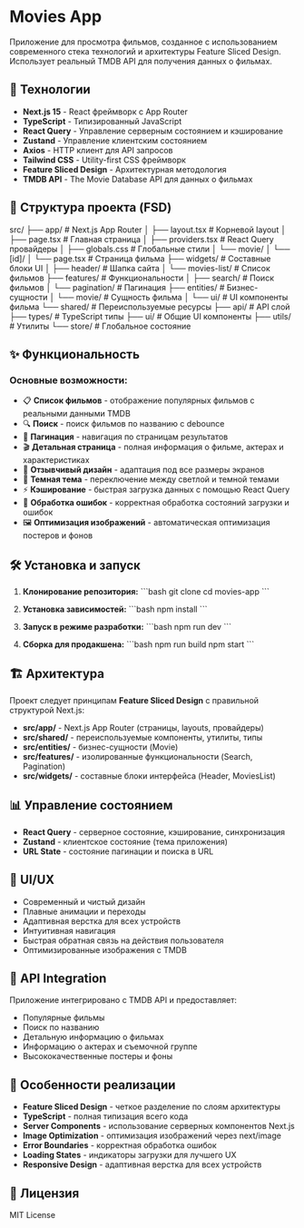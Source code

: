 # Movies App

Приложение для просмотра фильмов, созданное с использованием современного стека технологий и архитектуры Feature Sliced Design. Использует реальный TMDB API для получения данных о фильмах.

## 🚀 Технологии

- **Next.js 15** - React фреймворк с App Router
- **TypeScript** - Типизированный JavaScript
- **React Query** - Управление серверным состоянием и кэширование
- **Zustand** - Управление клиентским состоянием
- **Axios** - HTTP клиент для API запросов
- **Tailwind CSS** - Utility-first CSS фреймворк
- **Feature Sliced Design** - Архитектурная методология
- **TMDB API** - The Movie Database API для данных о фильмах

## 📁 Структура проекта (FSD)


src/
├── app/                 # Next.js App Router
│   ├── layout.tsx      # Корневой layout
│   ├── page.tsx        # Главная страница
│   ├── providers.tsx   # React Query провайдеры
│   ├── globals.css     # Глобальные стили
│   └── movie/
│       └── [id]/
│           └── page.tsx # Страница фильма
├── widgets/            # Составные блоки UI
│   ├── header/         # Шапка сайта
│   └── movies-list/    # Список фильмов
├── features/           # Функциональности
│   ├── search/         # Поиск фильмов
│   └── pagination/     # Пагинация
├── entities/           # Бизнес-сущности
│   └── movie/          # Сущность фильма
│       └── ui/         # UI компоненты фильма
└── shared/             # Переиспользуемые ресурсы
    ├── api/           # API слой
    ├── types/         # TypeScript типы
    ├── ui/            # Общие UI компоненты
    ├── utils/         # Утилиты
    └── store/         # Глобальное состояние


## ✨ Функциональность

### Основные возможности:
- 📋 **Список фильмов** - отображение популярных фильмов с реальными данными TMDB
- 🔍 **Поиск** - поиск фильмов по названию с debounce
- 📄 **Пагинация** - навигация по страницам результатов
- 🎬 **Детальная страница** - полная информация о фильме, актерах и характеристиках
- 📱 **Отзывчивый дизайн** - адаптация под все размеры экранов
- 🌙 **Темная тема** - переключение между светлой и темной темами
- ⚡ **Кэширование** - быстрая загрузка данных с помощью React Query
- 🔄 **Обработка ошибок** - корректная обработка состояний загрузки и ошибок
- 🖼️ **Оптимизация изображений** - автоматическая оптимизация постеров и фонов

## 🛠 Установка и запуск

1. **Клонирование репозитория:**
\`\`\`bash
git clone <repository-url>
cd movies-app
\`\`\`

2. **Установка зависимостей:**
\`\`\`bash
npm install
\`\`\`

3. **Запуск в режиме разработки:**
\`\`\`bash
npm run dev
\`\`\`

4. **Сборка для продакшена:**
\`\`\`bash
npm run build
npm start
\`\`\`

## 🏗 Архитектура

Проект следует принципам **Feature Sliced Design** с правильной структурой Next.js:

- **src/app/** - Next.js App Router (страницы, layouts, провайдеры)
- **src/shared/** - переиспользуемые компоненты, утилиты, типы
- **src/entities/** - бизнес-сущности (Movie)
- **src/features/** - изолированные функциональности (Search, Pagination)
- **src/widgets/** - составные блоки интерфейса (Header, MoviesList)

## 📊 Управление состоянием

- **React Query** - серверное состояние, кэширование, синхронизация
- **Zustand** - клиентское состояние (тема приложения)
- **URL State** - состояние пагинации и поиска в URL

## 🎨 UI/UX

- Современный и чистый дизайн
- Плавные анимации и переходы
- Адаптивная верстка для всех устройств
- Интуитивная навигация
- Быстрая обратная связь на действия пользователя
- Оптимизированные изображения с TMDB

## 🔧 API Integration

Приложение интегрировано с TMDB API и предоставляет:
- Популярные фильмы
- Поиск по названию
- Детальную информацию о фильмах
- Информацию о актерах и съемочной группе
- Высококачественные постеры и фоны

## 🚀 Особенности реализации

- **Feature Sliced Design** - четкое разделение по слоям архитектуры
- **TypeScript** - полная типизация всего кода
- **Server Components** - использование серверных компонентов Next.js
- **Image Optimization** - оптимизация изображений через next/image
- **Error Boundaries** - корректная обработка ошибок
- **Loading States** - индикаторы загрузки для лучшего UX
- **Responsive Design** - адаптивная верстка для всех устройств

## 📝 Лицензия

MIT License

